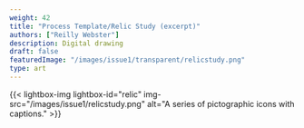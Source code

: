 ```yaml
---
weight: 42
title: "Process Template/Relic Study (excerpt)"
authors: ["Reilly Webster"]
description: Digital drawing
draft: false
featuredImage: "/images/issue1/transparent/relicstudy.png"
type: art
---
```


{{< lightbox-img lightbox-id="relic" img-src="/images/issue1/relicstudy.png" alt="A series of pictographic icons with captions." >}}